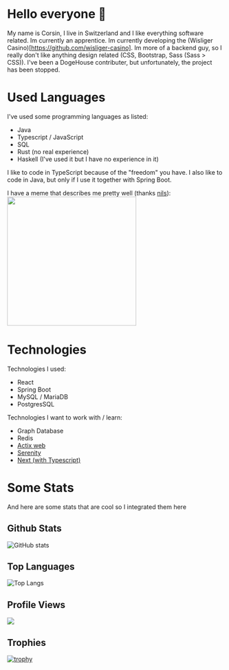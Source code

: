 # Hello everyone 👋
My name is Corsin, I live in Switzerland and I like everything software related. Im currently an apprentice.
Im currently developing the (Wisliger Casino)[https://github.com/wisliger-casino]. Im more of a backend guy, so I really don't like anything design related (CSS, Bootstrap, Sass (Sass > CSS)). I've been a DogeHouse contributer, but unfortunately, the project has been stopped.  
# Used Languages
I've used some programming languages as listed:
<ul>
  <li>Java</li>
  <li>Typescript / JavaScript</li>
  <li>SQL</li>
  <li>Rust (no real experience)</li>
  <li>Haskell (I've used it but I have no experience in it)</li>
</ul>
I like to code in TypeScript because of the "freedom" you have. I also like to code in Java, but only if I use it together with Spring Boot. 

I have a meme that describes me pretty well (thanks [nils](https://github.com/Nilstrieb)): \
<img src="https://user-images.githubusercontent.com/74185591/126684586-d2142a8d-f6b4-49ff-8a1b-a4699f510442.png" width="300"/>

# Technologies

Technologies I used:
<ul>
  <li>React</li>
  <li>Spring Boot</li>
  <li>MySQL / MariaDB</li>
  <li>PostgresSQL</li>
</ul>

Technologies I want to work with / learn:
<ul>
  <li>Graph Database</li>
  <li>Redis</li>
  <li><a href="https://github.com/actix/actix-web">Actix web</a></li>
  <li><a href="https://github.com/serenity-rs/serenity">Serenity</a></li>
  <li><a href="https://github.com/vercel/next.js">Next (with Typescript)</a>
</ul>

# Some Stats

And here are some stats that are cool so I integrated them here

## Github Stats
![GitHub stats](https://github-readme-stats.vercel.app/api?username=C0RR1T&show_icons=true&theme=tokyonight)

## Top Languages
![Top Langs](https://github-readme-stats.vercel.app/api/top-langs/?username=C0RR1T&theme=tokyonight&langs_count=20)

## Profile Views
![](https://komarev.com/ghpvc/?username=C0RR1T)

## Trophies
[![trophy](https://github-profile-trophy.vercel.app/?username=C0RR1T&theme=onedark)](https://github.com/ryo-ma/github-profile-trophy)


